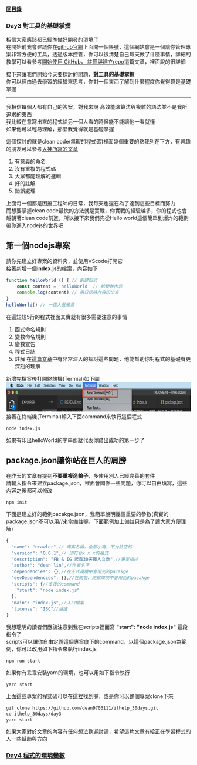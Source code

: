 #### [回目錄](../README.md)
### Day3 對工具的基礎掌握

相信大家應該都已經準備好開發的環境了  
在開始前我會建議你在[github官網](https://github.com/)上面開一個帳號，這個網站會是一個讓你管理專案非常方便的工具，透過版本控管，你可以很清楚自己每天做了什麼事情，詳細的教學可以看參考[開始使用 GitHub， 註冊與建立repo](https://progressbar.tw/posts/3)這篇文章，裡面說的很詳細  

接下來讓我們開始今天要探討的問題，**對工具的基礎掌握**  
你可以經由過去學習的經驗來思考，你對一個東西了解到什麼程度你覺得算是基礎掌握  

----
我相信每個人都有自己的答案，對我來說
高效能演算法與複雜的語法並不是我所追求的東西  
我比較在意寫出來的程式給另一個人看的時候能不能讓他一看就懂  
如果他可以輕易理解，那麼我覺得就是基礎掌握  

這個探討的就是clean code(無暇的程式碼)裡面幾個重要的點我列在下方，有興趣的朋友可以參考[大神所寫的文章](https://medium.com/%E6%89%8B%E5%AF%AB%E7%AD%86%E8%A8%98/clean-code-index-51e209cc47db)
1. 有意義的命名
2. 沒有重複的程式碼
3. 大眾都能理解的邏輯
4. 好的註解
5. 錯誤處理

上面每一個都是困擾工程師的日常，我每天也還在為了達到這些目標而努力  
而想要掌握clean code最快的方法就是實戰，你實戰的經驗越多，你的程式也會越朝著clean code前進，所以接下來我們先從Hello world這個簡單到爆炸的範例帶你進入nodejs的世界吧  

第一個nodejs專案
----
請你先建立好專案的資料夾，並使用VScode打開它  
接著新增一個**index.js**的檔案，內容如下
```js
function helloWorld () { // 創建函式
    const content = 'helloWorld' // 給變數內容
    console.log(content) // 用日誌將內容印出來
}
helloWorld() // 一進入就觸發
```
在這短短5行的程式裡面其實就有很多需要注意的事情
1. 函式命名規則
2. 變數命名規則
3. 變數宣告
4. 程式日誌
5. 註解
在[這篇文章](https://eyesofkids.gitbooks.io/javascript-start-from-es6/content/part3/var_const_naming.html)中有非常深入的探討這些問題，他能幫助你對程式的基礎有更深刻的理解  

新增完檔案後打開終端機(Termial)如下圖
<img src="./article_img/terminal.png" width="800" height="80"/>
接著在終端機(Terminal)輸入下面command來執行這個程式
```
node index.js
```
如果有印出helloWorld的字串那就代表你踏出成功的第一步了

package.json讓你站在巨人的肩膀 
----
在昨天的文章有提到**不要重複造輪子**，多使用別人已經完善的套件  
請輸入指令來建立package.json，裡面會問你一些問題，你可以自由填寫，這些內容之後都可以修改
```
npm init
```
下面是建立好的範例pacakge.json，我簡單說明幾個重要的參數(真實的package.json不可以用//來當備註喔，下面範例加上備註只是為了讓大家方便理解)
```js
{
  "name": "crawler",// 專案名稱，全部小寫，不允許空格
  "version": "0.0.1",// 須符合x.x.x的格式
  "description": "FB & IG 爬蟲30天鐵人文章",//專案描述
  "author": "dean lin",//作者名字
  "dependencies": {},//在正式環境中會用到的pacakge
  "devDependencies": {},//在開發、測試環境中會用到的pacakge
  "scripts": {//支援的command
    "start": "node index.js"
  },
  "main": "index.js",//入口檔案
  "license": "ISC"//協議
}
```
我想聰明的讀者們應該注意到我在scripts裡面寫 **"start": "node index.js"** 這段指令了  
scripts可以讓你自由定義這個專案底下的command，以這個package.json為範例，你可以改用如下指令來執行index.js
```
npm run start
```
如果你有乖乖安裝yarn的環境，也可以用如下指令執行
```
yarn start
```

上面這些專案的程式碼可以在[這裡](https://github.com/dean9703111/ithelp_30days/day3)找到喔，或是你可以整個專案clone下來
```
git clone https://github.com/dean9703111/ithelp_30days.git
cd ithelp_30days/day3
yarn start
```

如果大家對於文章的內容有任何想法歡迎討論，希望這片文章有給正在學習程式的人一些幫助與方向
### [Day4 程式的環境變數](../day4/README.md)